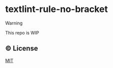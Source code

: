 # textlint-rule-no-bracket

> [!WARNING]
> This repo is WIP

## ©️ License

[MIT](http://opensource.org/licenses/MIT)
